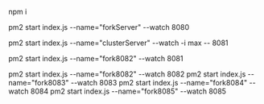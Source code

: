 npm i

pm2 start index.js --name="forkServer" --watch 8080

pm2 start index.js --name="clusterServer" --watch -i max -- 8081

pm2 start index.js --name="fork8082" --watch 8081

pm2 start index.js --name="fork8082" --watch 8082
pm2 start index.js --name="fork8083" --watch 8083
pm2 start index.js --name="fork8084" --watch 8084
pm2 start index.js --name="fork8085" --watch 8085
